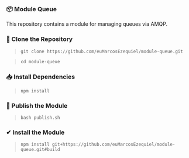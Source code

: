 ### 📦 Module Queue
This repository contains a module for managing queues via AMQP.

### 🔁 Clone the Repository
> `git clone https://github.com/euMarcosEzequiel/module-queue.git`

> `cd module-queue`

### 📥 Install Dependencies
> `npm install`

### 🚀 Publish the Module
> `bash publish.sh`

### ✔ Install the Module
> `npm install git+https://github.com/euMarcosEzequiel/module-queue.git#build`